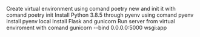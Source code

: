 Create virtual environment using comand poetry new and init it with comand poetry init Install Python 3.8.5 through pyenv using comand pyenv install pyenv local Install Flask and gunicorn Run server from virtual enviroment with comand gunicorn --bind 0.0.0.0:5000 wsgi:app

